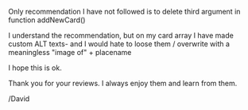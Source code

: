 Only recommendation I have not followed is to delete third argument in function addNewCard()

I understand the recommendation, but on my card array I have made custom ALT texts- and I would hate to loose them / overwrite with a meaningless "image of" + placename

I hope this is ok.

Thank you for your reviews. I always enjoy them and learn from them.

/David
